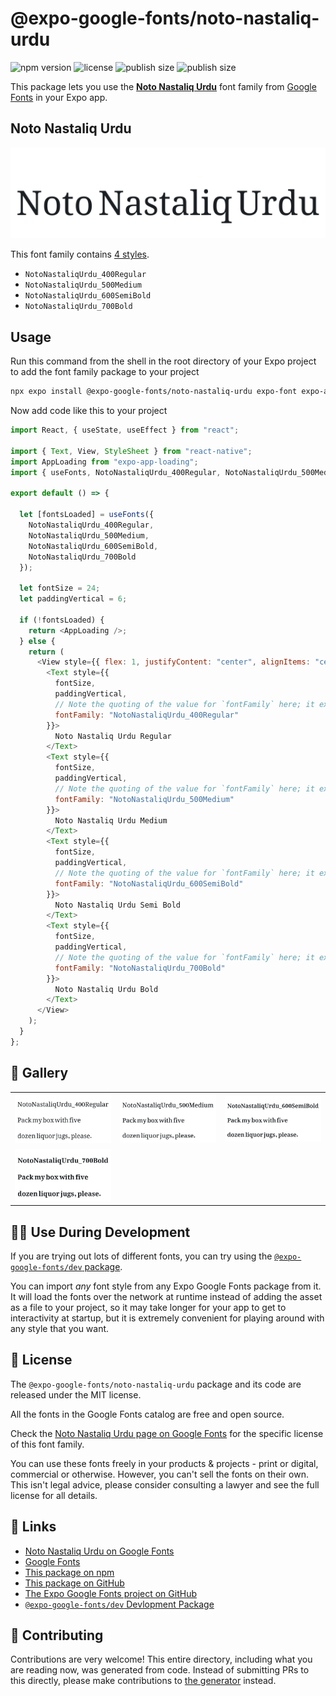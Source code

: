 # @expo-google-fonts/noto-nastaliq-urdu

![npm version](https://flat.badgen.net/npm/v/@expo-google-fonts/noto-nastaliq-urdu)
![license](https://flat.badgen.net/github/license/expo/google-fonts)
![publish size](https://flat.badgen.net/packagephobia/install/@expo-google-fonts/noto-nastaliq-urdu)
![publish size](https://flat.badgen.net/packagephobia/publish/@expo-google-fonts/noto-nastaliq-urdu)

This package lets you use the [**Noto Nastaliq Urdu**](https://fonts.google.com/specimen/Noto+Nastaliq+Urdu) font family from [Google Fonts](https://fonts.google.com/) in your Expo app.

## Noto Nastaliq Urdu

![Noto Nastaliq Urdu](./font-family.png)

This font family contains [4 styles](#-gallery).

- `NotoNastaliqUrdu_400Regular`
- `NotoNastaliqUrdu_500Medium`
- `NotoNastaliqUrdu_600SemiBold`
- `NotoNastaliqUrdu_700Bold`

## Usage

Run this command from the shell in the root directory of your Expo project to add the font family package to your project

```sh
npx expo install @expo-google-fonts/noto-nastaliq-urdu expo-font expo-app-loading
```

Now add code like this to your project

```js
import React, { useState, useEffect } from "react";

import { Text, View, StyleSheet } from "react-native";
import AppLoading from "expo-app-loading";
import { useFonts, NotoNastaliqUrdu_400Regular, NotoNastaliqUrdu_500Medium, NotoNastaliqUrdu_600SemiBold, NotoNastaliqUrdu_700Bold } from '@expo-google-fonts/noto-nastaliq-urdu';

export default () => {

  let [fontsLoaded] = useFonts({
    NotoNastaliqUrdu_400Regular, 
    NotoNastaliqUrdu_500Medium, 
    NotoNastaliqUrdu_600SemiBold, 
    NotoNastaliqUrdu_700Bold
  });

  let fontSize = 24;
  let paddingVertical = 6;

  if (!fontsLoaded) {
    return <AppLoading />;
  } else {
    return (
      <View style={{ flex: 1, justifyContent: "center", alignItems: "center" }}>
        <Text style={{
          fontSize,
          paddingVertical,
          // Note the quoting of the value for `fontFamily` here; it expects a string!
          fontFamily: "NotoNastaliqUrdu_400Regular"
        }}>
          Noto Nastaliq Urdu Regular
        </Text>
        <Text style={{
          fontSize,
          paddingVertical,
          // Note the quoting of the value for `fontFamily` here; it expects a string!
          fontFamily: "NotoNastaliqUrdu_500Medium"
        }}>
          Noto Nastaliq Urdu Medium
        </Text>
        <Text style={{
          fontSize,
          paddingVertical,
          // Note the quoting of the value for `fontFamily` here; it expects a string!
          fontFamily: "NotoNastaliqUrdu_600SemiBold"
        }}>
          Noto Nastaliq Urdu Semi Bold
        </Text>
        <Text style={{
          fontSize,
          paddingVertical,
          // Note the quoting of the value for `fontFamily` here; it expects a string!
          fontFamily: "NotoNastaliqUrdu_700Bold"
        }}>
          Noto Nastaliq Urdu Bold
        </Text>
      </View>
    );
  }
};
```

## 🔡 Gallery


||||
|-|-|-|
|![NotoNastaliqUrdu_400Regular](./NotoNastaliqUrdu_400Regular.ttf.png)|![NotoNastaliqUrdu_500Medium](./NotoNastaliqUrdu_500Medium.ttf.png)|![NotoNastaliqUrdu_600SemiBold](./NotoNastaliqUrdu_600SemiBold.ttf.png)||
|![NotoNastaliqUrdu_700Bold](./NotoNastaliqUrdu_700Bold.ttf.png)||||


## 👩‍💻 Use During Development

If you are trying out lots of different fonts, you can try using the [`@expo-google-fonts/dev` package](https://github.com/expo/google-fonts/tree/master/font-packages/dev#readme).

You can import _any_ font style from any Expo Google Fonts package from it. It will load the fonts over the network at runtime instead of adding the asset as a file to your project, so it may take longer for your app to get to interactivity at startup, but it is extremely convenient for playing around with any style that you want.


## 📖 License

The `@expo-google-fonts/noto-nastaliq-urdu` package and its code are released under the MIT license.

All the fonts in the Google Fonts catalog are free and open source.

Check the [Noto Nastaliq Urdu page on Google Fonts](https://fonts.google.com/specimen/Noto+Nastaliq+Urdu) for the specific license of this font family.

You can use these fonts freely in your products & projects - print or digital, commercial or otherwise. However, you can't sell the fonts on their own. This isn't legal advice, please consider consulting a lawyer and see the full license for all details.

## 🔗 Links

- [Noto Nastaliq Urdu on Google Fonts](https://fonts.google.com/specimen/Noto+Nastaliq+Urdu)
- [Google Fonts](https://fonts.google.com/)
- [This package on npm](https://www.npmjs.com/package/@expo-google-fonts/noto-nastaliq-urdu)
- [This package on GitHub](https://github.com/expo/google-fonts/tree/master/font-packages/noto-nastaliq-urdu)
- [The Expo Google Fonts project on GitHub](https://github.com/expo/google-fonts)
- [`@expo-google-fonts/dev` Devlopment Package](https://github.com/expo/google-fonts/tree/master/font-packages/dev)

## 🤝 Contributing

Contributions are very welcome! This entire directory, including what you are reading now, was generated from code. Instead of submitting PRs to this directly, please make contributions to [the generator](https://github.com/expo/google-fonts/tree/master/packages/generator) instead.
